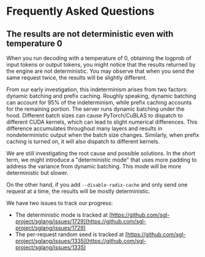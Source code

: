 # Frequently Asked Questions

## The results are not deterministic even with temperature 0

When you run decoding with a temperature of 0, obtaining the logprob of input tokens or output tokens, you might notice that the results returned by the engine are not deterministic.
You may observe that when you send the same request twice, the results will be slightly different.

From our early investigation, this indeterminism arises from two factors: dynamic batching and prefix caching.
Roughly speaking, dynamic batching can account for 95% of the indeterminism, while prefix caching accounts for the remaining portion. The server runs dynamic batching under the hood. Different batch sizes can cause PyTorch/CuBLAS to dispatch to different CUDA kernels, which can lead to slight numerical differences. This difference accumulates throughout many layers and results in nondeterministic output when the batch size changes. Similarly, when prefix caching is turned on, it will also dispatch to different kernels.

We are still investigating the root cause and possible solutions. In the short term, we might introduce a "deterministic mode" that uses more padding to address the variance from dynamic batching. This mode will be more deterministic but slower.

On the other hand, if you add `--disable-radix-cache` and only send one request at a time, the results will be mostly deterministic.

We have two issues to track our progress:
- The deterministic mode is tracked at [https://github.com/sgl-project/sglang/issues/1729](https://github.com/sgl-project/sglang/issues/1729)
- The per-request random seed is tracked at [https://github.com/sgl-project/sglang/issues/1335](https://github.com/sgl-project/sglang/issues/1335)
